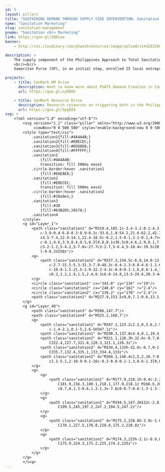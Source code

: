 ```yaml
---
id: 5
layout: pillars
title: "SUSTAINING DEMAND THROUGH SUPPLY SIDE INTERVENTION: Sanitation Marketing"
name: "Sanitation Marketing"
slug: sanitation-management
pname: "Sanitation <br> Marketing"
link: https://goo.gl/VQ0iax
banner:
    - http://res.cloudinary.com/phwashresources/image/upload/v1442822060/banner/sanitation.jpg

description: >
    The supply component of the Philippines Approach to Total Sanitation (PhATS) aims to strengthen local supply chains for sanitation and hygiene goods and services and encourage Sanitation Marketing (SanMark). Through SanMark, suppliers and service providers market their goods and services to rural households, with the aim of increasing demand, improving supply and achieving greater sales and profits.
    <br/><br/>
    Samaritan Purse (SP), in an initial step, enrolled 25 local entrepreneurs in training and coaching on topics such as latrine product fabrication, marketing, and business model development with the goal to enable the entrepreneurs to develop small sanitation businesses which could serve their neighbors with the sanitation products they so desperately need. Sanitation Marketing activities are harmonized with the Demand Creation component of the PhATS program. Before SanMark is introduced in a community, the barangay is “triggered” by the SP Hygiene Promotion team, leading them to reach Zero Open Defecation (ZOD) at, Grade 1 (G1) status (shared latrines), creating a demand for low-cost sanitation products within the community at household level.

projects:
    - title: SanMark KM Drive
      description: Want to know more about PhATS Demand Creation in Communities? Check out the latest Knowledge Management Pieces!
      url: https://goo.gl/xyRDH5

    - title: SanMark Resource Drive
      description: Research resources on triggering both in the Philippines and around the world can be found here.
      url: https://goo.gl/5pgQIA
svg: >
    <?xml version="1.0" encoding="utf-8"?>
        <svg version="1.1" class="pillar" xmlns="http://www.w3.org/2000/svg" xmlns:xlink="http://www.w3.org/1999/xlink" x="0px" y="0px"
             viewBox="0 0 500 500" style="enable-background:new 0 0 500 500;" xml:space="preserve">
        <style type="text/css">
        	.sanitation1{fill:#4A4A4B;}
        	.sanitation2{fill:#EBECEC;}
        	.sanitation3{fill:#D5D8D8;}
        	.sanitation4{fill:#FFFFFF;}
        	.sanitation1
    			{fill:#4A4A4B;
    			transition: fill 500ms ease}
    		.circle-border:hover .sanitation1
    			{fill:#EAEAEA;}    
    		.sanitation2
    			{fill:#EBECEC;
    			transition: fill 500ms ease}
    		.circle-border:hover .sanitation2
    			{fill:#18a9e1;}
    		.sanitation3
    			{fill:#38
    			{fill:#63B2D5;}6578;}
    		.sanitation4
        </style>
        <g id="Layer_1">
        	<path class="sanitation1" d="M319.4,185.1c-3.4-3.2-8.1-4.3-12.5-2.9c-13,4.5-31.7,1.6-46.4-12.2c-4.4-9.6-12.7-16.1-22.1-16.1l-1.7-0.4
        		c-3.9-0.4-6.8-0.3-8.9-0.1c-33.6,1.8-54.2,21.6-62.2,42.7c-2.3,6.1,2.1,9.9,7.6,10.1c5.5,0.2,10.5-2.2,13.4-6.6
        		c4.5-7.4,12.4-14.1,22.4-18.5c-0.2,1.5-0.1,3.1-0.1,4.7v49.8c0,4.4,2,8.3,5,10.9v16.2l-4.4-0.1c-4.6-0.1-8.6,3.5-8.7,8.1l-0.1,1.9
        		c-0.1,4.6,3.9,8.4,8.5,8.5l4.8,0.1v36.5c0,4.6,2.9,8.1,7.5,8.1h1.9c4.6,0,8.6-3.5,8.6-8.1v-36.1l19.1,0.4c1.2,0,1.9-0.2,2.9-0.6
        		c3.2-1.2,5-4.2,5-7.8v-27.7c3-2.7,5-6.4,5-10.4v-39.5c20,9.4,40.2,8,54.4,0C323.5,193.3,322.8,188.3,319.4,185.1z M232,250h9v13.5
        		l-9-0.2V250z"/>
        	<g>
        		<path class="sanitation2" d="M257.3,154.5c-6.8,14.8-13.6,29.8-20.3,44.6c-1,2.1-1.9,3.7-2.9,6.6c0.8,0.1,1.6,0.2,2.4,0.3
        			c-2.7-15.5-5.3-32.3-7.9-48.3c-0.4-2.3-0.8-4.6-1.1-6.9c-0.5,0.5-0.9,0.5-1.4,1.4c10.8,1.4,21.3,2.9,32.2,4.3c1,0.1,1.4-2.8,0.4-3
        			c-10.9-1.5-21.5-2.9-32.2-4.3c-0.8-0.1-1.6,0.8-1.4,1.6c2.6,16,5.3,32.2,7.9,48.2c0.4,2.3,0.8,4.6,1.1,6.9
        			c0.2,1.2,1.9,1.5,2.4,0.3c6.8-14.8,13.5-29.6,20.3-44.3c1-2.1,1.9-4.2,2.9-6.4C260.2,154,257.9,153,257.3,154.5z"/>
        	</g>
        	<circle class="sanitation1" cx="243.8" cy="134" r="19"/>
        	<circle class="sanitation2" cx="240.8" cy="162" r="2.4"/>
        	<circle class="sanitation2" cx="239.2" cy="178" r="2.4"/>
        	<path class="sanitation1" d="M227.9,153.5c0,0,7.1-0.6,13.1,0.6l-8.1,7.8L227.9,153.5z"/>
        </g>
        <g id="Layer_40">
        	<path class="sanitation3" d="M306,147.7"/>
        	<path class="sanitation4" d="M325.2,168.7"/>
        	<g>
        		<path class="sanitation1" d="M347.1,123.2c2.2,0,3.6,2.5,2.3,4.3c-4.6,7-15.6,19.8-35.1,19.8c-18.9,0-29.8-12.1-34.6-19.2
        			c-1.4-2.1,0.1-5,2.6-5H347.1z"/>
        		<path class="sanitation1" d="M290.3,137.8c4.4,0.1,19.4,20.6,0,34.4c0,0-5.5,3.8,7.3,3.8H333c0,0,6.6,0.7,6.6-3c0,0-28.9-19,0-37.8"/>
        		<path class="sanitation2" d="M321.1,128.3h-32.6c-0.7,0-1.3-0.6-1.3-1.3v-0.5c0-0.7,0.6-1.3,1.3-1.3h32.6c0.7,0,1.3,0.6,1.3,1.3v0.5
        			C322.4,127.7,321.8,128.3,321.1,128.3z"/>
        		<path class="sanitation2" d="M334.4,133h-32.6c-0.7,0-1.3-0.6-1.3-1.3v-0.5c0-0.7,0.6-1.3,1.3-1.3h32.6c0.7,0,1.3,0.6,1.3,1.3v0.5
        			C335.7,132.4,335.1,133,334.4,133z"/>
        		<path class="sanitation2" d="M304.3,148.4c2,5,2,10.7-0.1,15.7c-0.3,0.7-1.1,1.4-1.7,1.4l0,0c-0.6,0-0.8-0.5-0.5-1.3
        			c2.1-5.1,2-10.9-0.1-16c-0.3-0.8-0.1-1.3,0.6-1.3l0,0C303.1,147,304,147.7,304.3,148.4z"/>
        	</g>
        	<g>
        		<g>
        			<path class="sanitation1" d="M177.9,218.1h-9.4c-2.2,0-4-1.8-4-4v-7.6c0-2.2,1.8-4,4-4h9.4c2.2,0,4,1.8,4,4v7.6
        				C181.9,216.3,180.1,218.1,177.9,218.1z M168.6,205.2c-0.7,0-1.3,0.6-1.3,1.3v7.6c0,0.7,0.6,1.3,1.3,1.3h9.4
        				c0.7,0,1.3-0.6,1.3-1.3v-7.6c0-0.7-0.6-1.3-1.3-1.3H168.6z"/>
        		</g>
        		<g>
        			<path class="sanitation1" d="M194.5,247.2H152c-2.8,0-5-2.2-5-5v-27.4c0-2.8,2.2-5,5-5h42.5c2.8,0,5,2.2,5,5v27.4
        				C199.5,245,197.2,247.2,194.5,247.2z"/>
        		</g>
        		<g>
        			<path class="sanitation2" d="M175.2,228.8h-3.9c-1.6,0-2.9-1.3-2.9-2.9v0c0-1.6,1.3-2.9,2.9-2.9h3.9c1.6,0,2.9,1.3,2.9,2.9v0
        				C178.1,227.5,176.8,228.8,175.2,228.8z"/>
        		</g>
        		<g>
        			<path class="sanitation1" d="M174.3,225h-2.1c-0.9,0-1.6-0.7-1.6-1.6v0c0-0.9,0.7-1.6,1.6-1.6h2.1c0.9,0,1.6,0.7,1.6,1.6v0
        				C175.9,224.3,175.2,225,174.3,225z"/>
        		</g>
        	</g>
        </g>
        </svg>
---
```


